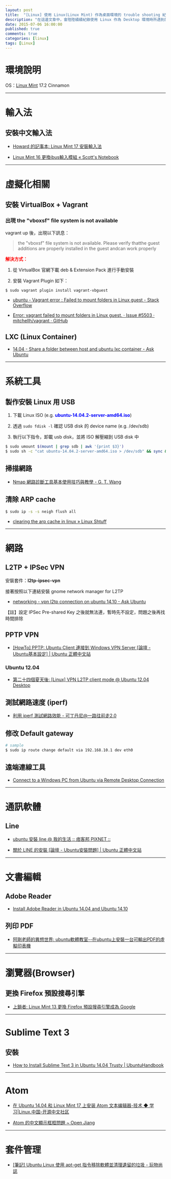 ```yaml
---
layout: post
title:  "[Linux] 使用 Linux(Linux Mint) 作為桌面環境的 trouble shooting 紀錄 "
description: "在這邊文章中，會陸陸續續紀錄使用 Linux 作為 Desktop 環境時所遇到的 bug & trouble shooting 的內容"
date: 2015-07-06 16:00:00
published: true
comments: true
categories: [linux]
tags: [Linux]
---
```


環境說明
=======

OS：[Linux Mint](http://linuxmint.com/) 17.2 Cinnamon

-----------------------------------

輸入法
======

## 安裝中文輸入法

- [Howard 的記事本: Linux Mint 17 安裝輸入法](http://howardnote.blogspot.tw/2015/01/linux-mint-17.html)

- [Linux Mint 16 更換ibus輸入模組 « Scott's Notebook](http://scotthsieh.logdown.com/posts/184538-linux-mint-16-replacing-the-ibus-input-module)

-----------------------------------

虛擬化相關
=========

## 安裝 VirtualBox + Vagrant

### 出現 the "vboxsf" file system is not available

vagrant up 後，出現以下訊息：

> the "vboxsf" file system is not available. Please verify thatthe guest additions are properly installed in the guest andcan work properly

<font color='red'>**解決方式：**</font>

1. 從 VirtualBox 官網下載 deb & Extension Pack 進行手動安裝

2. 安裝 Vagrant Plugin 如下：

``` bash
$ sudo vagrant plugin install vagrant-vbguest
```

- [ubuntu - Vagrant error : Failed to mount folders in Linux guest - Stack Overflow](http://stackoverflow.com/questions/22717428/vagrant-error-failed-to-mount-folders-in-linux-guest)

- [Error: vagrant failed to mount folders in Linux guest. · Issue #5503 · mitchellh/vagrant · GitHub](https://github.com/mitchellh/vagrant/issues/5503)


## LXC (Linux Container)

- [14.04 - Share a folder between host and ubuntu lxc container - Ask Ubuntu](http://askubuntu.com/questions/610513/share-a-folder-between-host-and-ubuntu-lxc-container)


-----------------------------------

系統工具
=======

## 製作安裝 Linux 用 USB

1. 下載 Linux ISO (e.g. <font color='blue'>**ubuntu-14.04.2-server-amd64.iso**</font>)

2. 透過 `sudo fdisk -l` 確認 USB disk 的 device name (e.g. /dev/sdb)

3. 執行以下指令，卸載 usb disk，並將 ISO 解壓縮到 USB disk 中

``` bash
$ sudo umount $(mount | grep sdb | awk '{print $3}')
$ sudo sh -c "cat ubuntu-14.04.2-server-amd64.iso > /dev/sdb" && sync && sync && sync
```

## 掃描網路

- [Nmap 網路診斷工具基本使用技巧與教學 - G. T. Wang](http://blogger.gtwang.org/2014/10/nmap-command-examples-tutorials.html)

## 清除 ARP cache

``` bash
$ sudo ip -s -s neigh flush all
```

- [clearing the arp cache in linux » Linux Shtuff](http://g33kinfo.com/info/archives/4356)

-----------------------------------

網路
===

## L2TP + IPSec VPN

安裝套件：**l2tp-ipsec-vpn**

接著按照以下連結安裝 gnome network manager for L2TP

- [networking - vpn l2tp connection on ubuntu 14.10 - Ask Ubuntu](http://askubuntu.com/questions/581981/vpn-l2tp-connection-on-ubuntu-14-10)

【註】設定 IPSec Pre-shared Key 之後就無法連，暫時先不設定，問題之後再找時間排除

## PPTP VPN

- [[HowTo] PPTP: Ubuntu Client 連接到 Windows VPN Server [論壇 - Ubuntu基本設定] | Ubuntu 正體中文站](http://www.ubuntu-tw.org/modules/newbb/viewtopic.php?topic_id=40626)

### Ubuntu 12.04

- [第二十四個夏天後: [Linux] VPN L2TP client mode @ Ubuntu 12.04 Desktop](http://blog.changyy.org/2014/02/linux-vpn-l2tp-client-mode-ubuntu-1204.html)


## 測試網路速度 (iperf)

- [利用 iperf 測試網路效能 - 可丁丹尼@一路往前走2.0](http://cms.35g.tw/coding/%E5%88%A9%E7%94%A8-iperf-%E6%B8%AC%E8%A9%A6%E7%B6%B2%E8%B7%AF%E6%95%88%E8%83%BD/)


## 修改 Default gateway

``` bash
# sample
$ sudo ip route change default via 192.168.10.1 dev eth0
```

## 遠端連線工具

- [Connect to a Windows PC from Ubuntu via Remote Desktop Connection](http://www.digitalcitizen.life/connecting-windows-remote-desktop-ubuntu)

-----------------------------------

通訊軟體
=======

## Line

- [ubuntu 安裝 line @ 我的生活 :: 痞客邦 PIXNET ::](http://yyyfly.pixnet.net/blog/post/58092096)

- [關於 LINE 的安裝 [論壇 - Ubuntu安裝問題] | Ubuntu 正體中文站](http://www.ubuntu-tw.org/modules/newbb/viewtopic.php?viewmode=flat&order=DESC&topic_id=50062&forum=1)


-----------------------------------


文書編輯
=======

## Adobe Reader

- [Install Adobe Reader in Ubuntu 14.04 and Ubuntu 14.10](http://sourcedigit.com/15444-install-adobe-reader-in-ubuntu-14-04-and-ubuntu-14-10/)

## 列印 PDF

- [阿剛老師的異想世界: ubuntu軟體教室--在ubuntu上安裝一台可輸出PDF的虛擬印表機](http://kentxchang.blogspot.com/2010/12/ubuntu-ubuntupdf.html)


-----------------------------------


瀏覽器(Browser)
==============

## 更換 Firefox 預設搜尋引擎

- [上鎖者: Linux Mint 13 更換 Firefox 預設搜尋引擎成為 Google](http://way3sec.blogspot.tw/2012/08/linux-mint-13-firefox-google.html)


-----------------------------------


Sublime Text 3
==============

## 安裝

- [How to Install Sublime Text 3 in Ubuntu 14.04 Trusty | UbuntuHandbook](http://ubuntuhandbook.org/index.php/2013/12/install-sublime-text-3-ubuntu-14-04-trusty/)


-----------------------------------


Atom
====

- [在 Ubuntu 14.04 和 Linux Mint 17 上安装 Atom 文本编辑器-技术 ◆ 学习|Linux.中国-开源中文社区](https://linux.cn/article-3663-1.html)

- [Atom 的中文顯示框框問題 ~ Open Jiang](http://jeffyon.blogspot.tw/2015/05/atom-md.html)


-----------------------------------


套件管理
=======

- [[筆記] Ubuntu Linux 使用 apt-get 指令移除軟體並清理遺留的垃圾 - 玩物尚誌](http://blog.lyhdev.com/2013/01/ubuntu-linux-apt-get.html)
